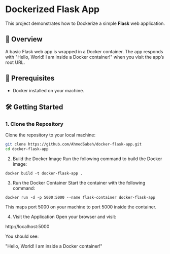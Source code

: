 # Dockerized Flask App

This project demonstrates how to Dockerize a simple **Flask** web application.

## 🚀 Overview

A basic Flask web app is wrapped in a Docker container. The app responds with "Hello, World! I am inside a Docker container!" when you visit the app’s root URL.

## 🔧 Prerequisites

- Docker installed on your machine.

## 🛠 Getting Started

### 1. Clone the Repository

Clone the repository to your local machine:

```bash
git clone https://github.com/AhmedSabeh/docker-flask-app.git
cd docker-flask-app
```

2. Build the Docker Image
Run the following command to build the Docker image:
```
docker build -t docker-flask-app .
```
3. Run the Docker Container
Start the container with the following command:
```
docker run -d -p 5000:5000 --name flask-container docker-flask-app
```
This maps port 5000 on your machine to port 5000 inside the container.

4. Visit the Application
Open your browser and visit:

http://localhost:5000

You should see:

"Hello, World! I am inside a Docker container!"
